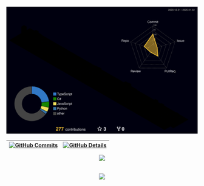 ![Status](./profile-3d-contrib/profile-night-rainbow.svg)

 | [![GitHub Commits](http://github-profile-summary-cards.vercel.app/api/cards/productive-time?username=Kauan-Leite&theme=2077&utcOffset=-3)](https://github.com/vn7n24fzkq/github-profile-summary-cards) | [![GitHub Details](http://github-profile-summary-cards.vercel.app/api/cards/profile-details?username=Kauan-Leite&theme=2077)](https://github.com/vn7n24fzkq/github-profile-summary-cards) |  
 | ----------- | ----------- |


 <div align="center" >
<a href="https://skillicons.dev"   >
  <img src="https://skillicons.dev/icons?i=git,vscode,javascript,typescript,css,html,react,next,tailwind,sass,nodejs,express,nest,vue,docker,figma,github,jest,materialui,linux,postman,styledcomponents,vercel,vite,mongodb,mysql,postgres,kubernetes,py,aws" />
</a>
  <br />

  </div>

  ##
   <div align="center" >
     <img src="https://github-profile-trophy.vercel.app/?username=Kauan-Leite&row=1&column=6&theme=dracula&margin-w=15&margin-h=15"/>
  </div>


<!-- 2 -->
